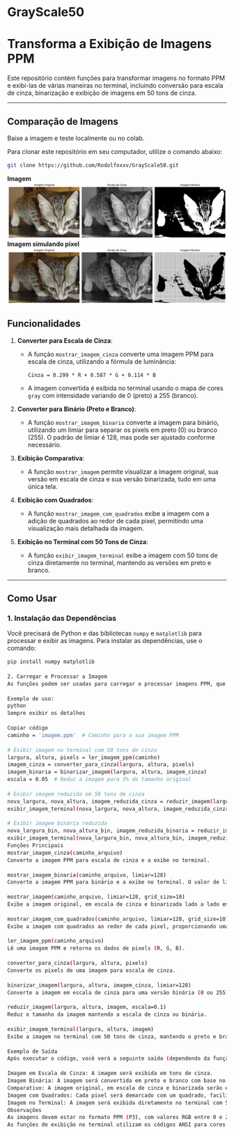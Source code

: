 # GrayScale50
# Transforma a Exibição de Imagens PPM

Este repositório contém funções para transformar imagens no formato PPM e exibi-las de várias maneiras no terminal, incluindo conversão para escala de cinza, binarização e exibição de imagens em 50 tons de cinza.

---
## Comparação de Imagens
Baixe a imagem e teste localmente ou no colab.

Para clonar este repositório em seu computador, utilize o comando abaixo:

```bash
git clone https://github.com/Rodolfoxxv/GrayScale50.git 

```
**Imagem**
![Comparação](imagens/comparacao.png)
**Imagem simulando pixel**
![Comparação Simulando Pixels](imagens/comparacaosimulandopixels.png)

## Funcionalidades

1. **Converter para Escala de Cinza**:
   - A função `mostrar_imagem_cinza` converte uma imagem PPM para escala de cinza, utilizando a fórmula de luminância:
   
     ```
     Cinza = 0.299 * R + 0.587 * G + 0.114 * B
     ```
   - A imagem convertida é exibida no terminal usando o mapa de cores `gray` com intensidade variando de 0 (preto) a 255 (branco).

2. **Converter para Binário (Preto e Branco)**:
   - A função `mostrar_imagem_binaria` converte a imagem para binário, utilizando um limiar para separar os pixels em preto (0) ou branco (255). O padrão de limiar é 128, mas pode ser ajustado conforme necessário.

3. **Exibição Comparativa**:
   - A função `mostrar_imagem` permite visualizar a imagem original, sua versão em escala de cinza e sua versão binarizada, tudo em uma única tela.

4. **Exibição com Quadrados**:
   - A função `mostrar_imagem_com_quadrados` exibe a imagem com a adição de quadrados ao redor de cada pixel, permitindo uma visualização mais detalhada da imagem.

5. **Exibição no Terminal com 50 Tons de Cinza**:
   - A função `exibir_imagem_terminal` exibe a imagem com 50 tons de cinza diretamente no terminal, mantendo as versões em preto e branco.

---

## Como Usar

### 1. Instalação das Dependências

Você precisará de Python e das bibliotecas `numpy` e `matplotlib` para processar e exibir as imagens. Para instalar as dependências, use o comando:

```bash
pip install numpy matplotlib

2. Carregar e Processar a Imagem
As funções podem ser usadas para carregar e processar imagens PPM, que devem estar no formato P3 (texto). As funções esperam que a imagem tenha um valor máximo de cor de 255.

Exemplo de uso:
python
Sempre exibir os detalhes

Copiar código
caminho = 'imagem.ppm'  # Caminho para a sua imagem PPM

# Exibir imagem no terminal com 50 tons de cinza
largura, altura, pixels = ler_imagem_ppm(caminho)
imagem_cinza = converter_para_cinza(largura, altura, pixels)
imagem_binaria = binarizar_imagem(largura, altura, imagem_cinza)
escala = 0.05  # Reduz a imagem para 5% do tamanho original

# Exibir imagem reduzida em 50 tons de cinza
nova_largura, nova_altura, imagem_reduzida_cinza = reduzir_imagem(largura, altura, imagem_cinza, escala)
exibir_imagem_terminal(nova_largura, nova_altura, imagem_reduzida_cinza)

# Exibir imagem binária reduzida
nova_largura_bin, nova_altura_bin, imagem_reduzida_binaria = reduzir_imagem(largura, altura, imagem_binaria, escala)
exibir_imagem_terminal(nova_largura_bin, nova_altura_bin, imagem_reduzida_binaria)
Funções Principais
mostrar_imagem_cinza(caminho_arquivo)
Converte a imagem PPM para escala de cinza e a exibe no terminal.

mostrar_imagem_binaria(caminho_arquivo, limiar=128)
Converte a imagem PPM para binário e a exibe no terminal. O valor de limiar pode ser ajustado para alterar a definição do ponto de corte entre preto e branco.

mostrar_imagem(caminho_arquivo, limiar=128, grid_size=10)
Exibe a imagem original, em escala de cinza e binarizada lado a lado em uma única tela, com a opção de adicionar uma grade.

mostrar_imagem_com_quadrados(caminho_arquivo, limiar=128, grid_size=10)
Exibe a imagem com quadrados ao redor de cada pixel, proporcionando uma visualização detalhada da composição da imagem.

ler_imagem_ppm(caminho_arquivo)
Lê uma imagem PPM e retorna os dados de pixels (R, G, B).

converter_para_cinza(largura, altura, pixels)
Converte os pixels de uma imagem para escala de cinza.

binarizar_imagem(largura, altura, imagem_cinza, limiar=128)
Converte a imagem em escala de cinza para uma versão binária (0 ou 255).

reduzir_imagem(largura, altura, imagem, escala=0.1)
Reduz o tamanho da imagem mantendo a escala de cinza ou binária.

exibir_imagem_terminal(largura, altura, imagem)
Exibe a imagem no terminal com 50 tons de cinza, mantendo o preto e branco.

Exemplo de Saída
Após executar o código, você verá a seguinte saída (dependendo da função que você escolher):

Imagem em Escala de Cinza: A imagem será exibida em tons de cinza.
Imagem Binária: A imagem será convertida em preto e branco com base no limiar definido.
Comparativo: A imagem original, em escala de cinza e binarizada serão exibidas lado a lado.
Imagem com Quadrados: Cada pixel será demarcado com um quadrado, facilitando a visualização.
Imagem no Terminal: A imagem será exibida diretamente no terminal com 50 tons de cinza e preto e branco.
Observações
As imagens devem estar no formato PPM (P3), com valores RGB entre 0 e 255.
As funções de exibição no terminal utilizam os códigos ANSI para cores e podem ser limitadas pelo terminal em uso. """





